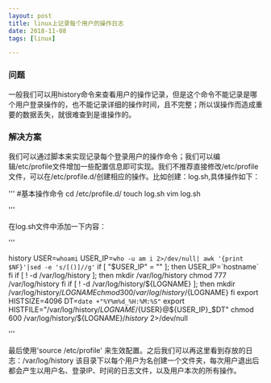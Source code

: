 ```yaml
---
layout: post  
title: linux上记录每个用户的操作日志
date: 2018-11-08
tags: [linux]  

--- 
```


### 问题

一般我们可以用history命令来查看用户的操作记录，但是这个命令不能记录是哪个用户登录操作的，也不能记录详细的操作时间，且不完整；所以误操作而造成重要的数据丢失，就很难查到是谁操作的。

### 解决方案

我们可以通过脚本来实现记录每个登录用户的操作命令；我们可以编辑/etc/profile文件增加一些配置信息即可实现。我们不推荐直接修改/etc/profile文件，可以在/etc/profile.d/创建相应的操作。比如创建：log.sh,具体操作如下：

'''
#基本操作命令
cd /etc/profile.d/
touch log.sh
vim log.sh

'''

在log.sh文件中添加一下内容：

'''

history
USER=`whoami`
USER_IP=`who -u am i 2>/dev/null| awk '{print $NF}'|sed -e 's/[()]//g'`
if [ "$USER_IP" = "" ]; then
USER_IP=`hostname`
fi
if [ ! -d /var/log/history ]; then
mkdir /var/log/history
chmod 777 /var/log/history
fi
if [ ! -d /var/log/history/${LOGNAME} ]; then
mkdir /var/log/history/${LOGNAME}
chmod 300 /var/log/history/${LOGNAME}
fi
export HISTSIZE=4096
DT=`date +"%Y%m%d_%H:%M:%S"`
export HISTFILE="/var/log/history/${LOGNAME}/${USER}@${USER_IP}_$DT"
chmod 600 /var/log/history/${LOGNAME}/*history* 2>/dev/null

'''

最后使用'source /etc/profile' 来生效配置。之后我们可以再这里看到存放的日志：/var/log/history 该目录下以每个用户为名创建一个文件夹，每次用户退出后都会产生以用户名、登录IP、时间的日志文件，以及用户本次的所有操作。